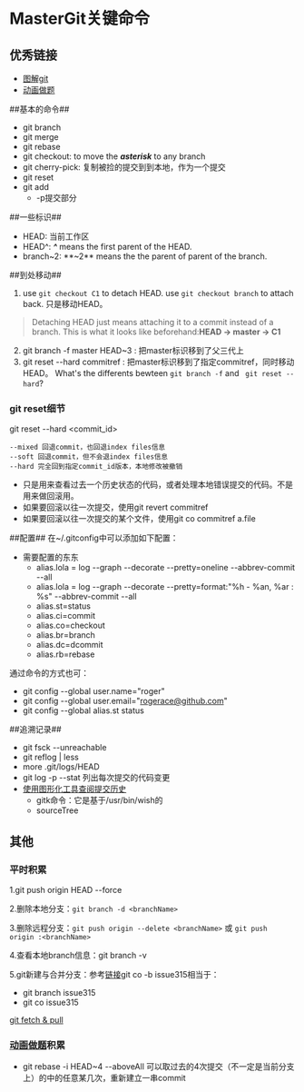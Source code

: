 MasterGit关键命令
============

## 优秀链接
* [图解git](https://marklodato.github.io/visual-git-guide/index-zh-cn.html)
* [动画做题][1]

##基本的命令##
* git branch
* git merge
* git rebase
* git checkout: to move the ***asterisk*** to any branch
* git cherry-pick: 复制被捡的提交到到本地，作为一个提交
* git reset
* git add
  - -p提交部分

##一些标识##
* HEAD: 当前工作区
* HEAD^: ***^*** means the first parent of the HEAD.
* branch~2: **~2** means the the parent of parent of the branch.

##到处移动##
1. use `git checkout C1` to detach HEAD. use `git checkout branch` to attach back. 只是移动HEAD。
> Detaching HEAD just means attaching it to a commit instead of a branch. This is what it looks like beforehand:**HEAD -> master -> C1**

2. git branch -f master HEAD~3 : 把master标识移到了父三代上
3. git reset --hard commitref : 把master标识移到了指定commitref，同时移动HEAD。
What's the differents bewteen `git branch -f` and ` git reset --hard`?

### git reset细节

git reset --hard <commit_id>

```
--mixed 回退commit，也回退index files信息
--soft 回退commit，但不会退index files信息
--hard 完全回到指定commit_id版本，本地修改被撤销
```

* 只是用来查看过去一个历史状态的代码，或者处理本地错误提交的代码。不是用来做回滚用。
* 如果要回滚以往一次提交，使用git revert commitref
* 如果要回滚以往一次提交的某个文件，使用git co commitref a.file

##配置##
在~/.gitconfig中可以添加如下配置：

* 需要配置的东东
  - alias.lola = log --graph --decorate --pretty=oneline --abbrev-commit --all
  - alias.lola = log --graph --decorate --pretty=format:"%h - %an, %ar : %s" --abbrev-commit --all
  - alias.st=status
  - alias.ci=commit
  - alias.co=checkout
  - alias.br=branch
  - alias.dc=dcommit
  - alias.rb=rebase
  

通过命令的方式也可：

* git config --global user.name="roger"
* git config --global user.email="rogerace@github.com"
* git config --global alias.st status

##追溯记录##

* git fsck --unreachable
* git reflog | less
* more .git/logs/HEAD 
* git log -p --stat 列出每次提交的代码变更
* [使用图形化工具查阅提交历史](https://git-scm.com/book/zh/v1/Git-%E5%9F%BA%E7%A1%80-%E6%9F%A5%E7%9C%8B%E6%8F%90%E4%BA%A4%E5%8E%86%E5%8F%B2)
  - gitk命令：它是基于/usr/bin/wish的
  - sourceTree

## 其他
### 平时积累

1.git push origin HEAD --force

2.删除本地分支：`git branch -d <branchName>`

3.删除远程分支：`git push origin --delete <branchName>` 或 `git push origin :<branchName>`

4.查看本地branch信息：git branch -v

5.git新建与合并分支：参考[链接](https://git-scm.com/book/zh/v1/Git-%E5%88%86%E6%94%AF-%E5%88%86%E6%94%AF%E7%9A%84%E6%96%B0%E5%BB%BA%E4%B8%8E%E5%90%88%E5%B9%B6)git co -b issue315相当于：

* git branch issue315
* git co issue315
 
[git fetch & pull](http://blog.csdn.net/liangxiaozhang/article/details/8281047)

### [动画做题][1]积累
* git rebase -i HEAD~4 --aboveAll 可以取过去的4次提交（不一定是当前分支上）的中的任意某几次，重新建立一串commit



[1]:http://pcottle.github.io/learnGitBranching/ "null"
[撤销、回滚提交]:http://gitbook.liuhui998.com/4_9.html



